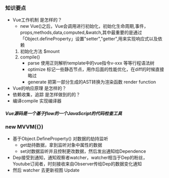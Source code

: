 ### 知识要点
- Vue工作机制 是怎样的？
    + new Vue()之后，Vue会调用进行初始化，初始化生命周期,事件，props,methods,data,computed,&watch,其中最重要的是通过「Object.defineProperty」设置"setter","getter",用来实现响应式以及依赖
    1. 初始化方法 $mount 
    2. compile()
        - parse 使用正则解析template中的vue指令v-xxx 等等行程语法树
        - optimize 标记一些静态节点，用作后面的性能优化，在diff的时候直接略过
        - generate 把第一部分生成的AST转换为渲染函数  render function
- Vue的响应原理 是怎样的？
- 依赖收集，追踪 是怎样做到的的？
- 编译compile 实现编译器

##### Vue源码是一个基于flow的一个JavaScript的代码检查工具

### new MVVM({})
- 基于Object.DefineProperty() 对数据的劫持监听
    - get劫持数据，拿到监听对象中属性的数据
    - set对数据监听并且控制更改数据，然后发出通知给Dependence
- Dep接受到通知，通知观察者watcher，watcher相当于Dep的粉丝，Youtube订阅者，时刻接收来自Observer传给Dep的数据变化通知
- 然后 watcher 去更新视图 Update

